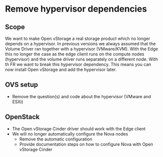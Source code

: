 # Remove hypervisor dependencies

## Scope
We want to make Open vStorage a real storage product which no longer depends on a hypervisor. In previous versions we always assumed that the Volume Driver ran together with a hypervisor (VMware/KVM). With the Edge this no longer the case as the edge client runs on the compute nodes (hypervisor) and the volume driver runs separately on a different node.
With th FR we want to break this hypervisor dependency. This means you can now install Open vStorage and add the hypervisor later.

## OVS setup
* Remove the question(s) and code about the hypervisor (VMware and ESXi)


## OpenStack
* The Open vStorage Cinder driver should work with the Edge client
* We will no longer automatically configure the Nova nodes
  * Remove the automatic configuration
  * Provide documentation steps on how to configure Nova with Open vStorage Cinder
